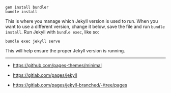
```shell
gem install bundler
bundle install
```


This is where you manage which Jekyll version is used to run.
When you want to use a different version, change it below, save the
file and run `bundle install`. Run Jekyll with `bundle exec`, like so:

```shell
bundle exec jekyll serve
```

This will help ensure the proper Jekyll version is running.

---

- https://github.com/pages-themes/minimal




- https://gitlab.com/pages/jekyll
- https://gitlab.com/pages/jekyll-branched/-/tree/pages